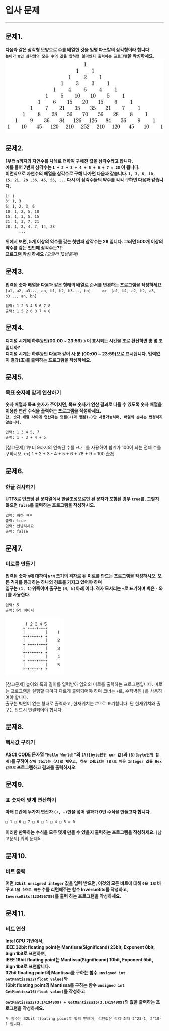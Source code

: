 # 입사 문제
---------------------------
## 문제1.
**다음과 같은 삼각형 모양으로 수를 배열한 것을 일명 파스칼의 삼각형이라 합니다.  
`높이가 8인 삼각형의 모든 수의 값을 합하면 얼마인지 출력하는 프로그램`을 작성하세요.**
![](images/i1.PNG)

## 문제2.
**1부터 n까지의 자연수를 차례로 더하여 구해진 값을 삼각수라고 합니다.  
예를 들어 7번째 삼각수는 `1 + 2 + 3 + 4 + 5 + 6 + 7 = 28` 이 됩니다.  
이런식으로 자연수의 배열을 삼각수로 구해 나가면 다음과 같습니다.
`1, 3, 6, 10, 15, 21, 28 ,36, 45, 55, ...` 
다시 이 삼각수들의 약수를 각각 구하면 다음과 같습니다.**
```
1: 1
3: 1, 3
6: 1, 2, 3, 6
10: 1, 2, 5, 10
15: 1, 3, 5, 15
21: 1, 3, 7, 21
28: 1, 2, 4, 7, 14, 28 
      ...
```
**위에서 보면, 5개 이상의 약수를 갖는 첫번째 삼각수는 28 입니다.
그러면 500개 이상의 약수를 갖는 첫번째 삼각수는??   
프로그램 작성 하세요** *(오일러 12번문제)*

## 문제3.
**입력된 숫자 배열을 다음과 같은 형태의 배열로 순서를 변경하는 프로그램을 작성하세요.**
`[a1, a2, a3..., an, b1, b2, b3..., bn]     >>  [a1, b1, a2, b2, a3, b3..., an, bn]`
```
입력: 1 2 3 4 5 6 7 8
출력: 1 5 2 6 3 7 4 8
```
## 문제4.
**디지털 시계에 하루동안(00:00 ~ 23:59) `3` 이 표시되는 시간을 초로 환산하면 총 몇 초 입니까?  
 디지털 시계는 하루동안 다음과 같이 시:분 (00:00 ~ 23:59)으로 표시됩니다. 입력없이 결과(초)를 출력하는 프로그램을 작성하세요.**

## 문제5. 
### 목표 숫자에 맞게 연산하기
**숫자 배열과 목표 숫자가 주어지면, 목표 숫자가 연산 결과로 나올 수 있도록 숫자 배열을 이용한 연산 수식을 출력하는 프로그램을 작성하세요.  
`단, 숫자 배열 사이에 연산자는 덧셈(+)과 뺄셈(-)만 사용가능하며, 배열의 순서는 변경하지 않습니다.`**

```
입력: 1 3 4 5, 7
출력: 1 - 3 + 4 + 5
```
[참고문제] 1부터 9까지의 연속된 수를 `+`나  `-`를 사용하여 합계가 100이 되는 전체 수를 구하시오.
ex) 1 + 2 + 3 - 4 + 5 + 6 + 78 + 9 = 100
[출처](http://codingdojang.com/scode/463)

## 문제6.
### 한글 검사하기
**UTF8로 인코딩 된 문자열에서 한글초성으로만 된 문자가 포함된 경우 `true`를, 그렇지 않으면 `false`를 출력하는 프로그램을 작성하시오.**

```
입력: 하하 ㅋㅋ
출력: true
입력: 안녕하세요
출력: false
```
## 문제7. 
### 미로를 만들기
**입력된 숫자 `N`에 대하여 `N*N` 크기의 격자로 된 미로를 만드는 프로그램을 작성하시오. 모든 격자를 통과하는 하나의 경로를 가지고 있어야 하며  
입구는 `(1, 1)`위쪽이며 출구는 `(N, N)`아래 이다. 격자 모서리는 `+`로 표기하며 벽은 `-` 와 `|`를 사용한다.**
```
입력: 5
출력:아래 이미지
```
![](images/i2.PNG)

[참고문제] 높이와 폭의 길이를 입력받아 임의의 미로를 출력하는 프로그램입니다. 미로는 프로그램을 실행할 때마다 다르게 출력되어야 하며 코너는 `+`로, 수직벽은 `|`를 사용하여야 합니다.  
출구는 벽면이 없는 형태로 출력하고, 현재위치는 #으로 표기합니다. 단 현재위치와 출구는 반드시 연결되어야 합니다.

## 문제8. 
### 헥사값 구하기
**ASCII CODE 문자열 `"Hello World!"`의 `(A)[byte단위 xor 값]`과 `(B)[byte단위 합계]`를 구하여 `상위 8bit는 (A)로 채우고, 하위 24bit는 (B)로 채운 Integer 값을 Hex값으로` 프로그램하고 결과를 출력하시오.**

## 문제9.
### 표 숫자에 맞게 연산하기
**아래 □칸에 두가지 연산자 `(+, -)`만을 넣어 결과가 0인 수식을 만들고자 합니다.**
```
□ 1 □ 6 □ 7 □ 6 □ 1 □ 4 □ 5 = 0
```
**이러한 만족하는 수식을 모두 몇개 만들 수 있을지 출력하는 프로그램을 작성하세요.**
[참고문제] 위의 문제5.

## 문제10.
### 비트 출력
**어떤 `32bit unsigned integer` 값을 입력 받으면, 이것의 모든 비트에 대해 `0을 1로` 바꾸고 `1을 0으로 바꾼` 수를 리턴해주는 함수 InverseBits를 작성하고, `InverseBits(123456789)`를 출력 하는 프로그램을 작성하세요.**

## 문제11.
### 비트 연산
**Intel CPU 기반에서,  
IEEE 32bit floating point는 Mantissa(Significand) 23bit, Exponent 8bit, Sign 1bit로 표현하며,   
IEEE 16bit floating point는 Mantissa(Significand) 10bit, Exponent 5bit, Sign 1bit로 표현합니다.  
32bit floating point의 Mantissa를 구하는 함수 `unsigned int GetMantissa32(float value)`와  
16bit floating point의 Mantissa를 구하는 함수 `unsigned int GetMantissa16(float value)`를 작성하고**  

**`GetMantissa32(3.14194989) + GetMantissa16(3.14194989)`의 값을 출력하는 프로그램을 작성하세요.**
```
두 함수는 32bit floating point로 입력 받으며, 리턴값은 각각 최대 2^23-1, 2^10-1 입니다.
```

